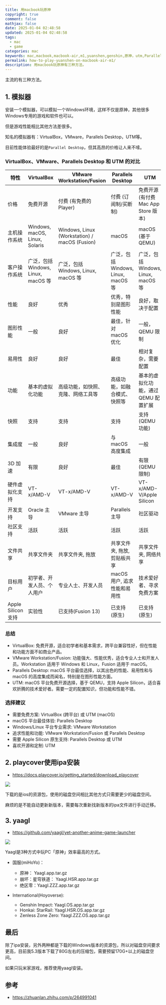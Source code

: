 ```yaml
---
title: 用macbook玩原神
copyright: true
comment: false
mathjax: false
date: 2025-01-04 02:48:58
updated: 2025-01-04 02:48:58
tags:
  - mac
  - game
categories: mac
keywords: mac,macbook,macbook-air,m1,yuanshen,genshin,原神，utm,Parallels,playcover,ipa
permalink: how-to-play-yuanshen-on-macbook-air-m1/
description: 用macbook玩原神有三种方法。
---
```

主流的有三种方法。

<!--more-->

## 1. 模拟器

安装一个模拟器，可以模拟一个Windows环境，这样不仅是原神，其他很多Windows专用的游戏和软件也可以。

但是游戏性能相比其他方法差很多。

知名的模拟器有：VirtualBox，VMware，Parallels Desktop，UTM等。

目前性能体验最好的是`Parallel Desktop`，但其高昂的价格让人来不嗦。

### VirtualBox、VMware、Parallels Desktop 和 UTM 的对比

| 特性         | VirtualBox                | VMware Workstation/Fusion | Parallels Desktop        | UTM                       |
|--------------|----------------------------|--------------------------|---------------------------|--------------------------|
| 价格       | 免费开源                  | 付费 (有免费的 Player)     | 付费 (订阅制/买断制)              | 免费开源 (有付费 Mac App Store 版本) |
| 主机操作系统 | Windows, macOS, Linux, Solaris | Windows, Linux (Workstation) / macOS (Fusion) | macOS                   | macOS (基于 QEMU)         |
| 客户操作系统 | 广泛，包括 Windows, Linux, macOS 等 | 广泛，包括 Windows, Linux, macOS 等 | 广泛，包括 Windows, Linux, macOS 等 | 广泛，包括 Windows, Linux, macOS 等 |
| 性能       | 良好                      | 优秀                     | 优秀，特别是图形性能       | 良好，取决于配置           |
| 图形性能    | 一般                      | 良好                     | 最佳，针对 macOS 优化      | 一般，QEMU 限制            |
| 易用性      | 良好                      | 良好                     | 最佳                      | 相对复杂，需要配置         |
| 功能       | 基本的虚拟化功能         | 高级功能，如快照、克隆、网络工具等 | 高级功能，如融合模式、快照等 | 基本的虚拟化功能，通过 QEMU 配置扩展 |
| 快照       | 支持                      | 支持                     | 支持                      | 支持 (QEMU 功能)          |
| 集成度      | 一般                      | 良好                     | 与 macOS 高度集成          | 一般                      |
| 3D 加速    | 有限                      | 良好                     | 最佳                      | 有限 (QEMU 限制)          |
| 硬件虚拟化支持| VT-x/AMD-V                | VT-x/AMD-V                | VT-x/AMD-V                | VT-x/AMD-V/Apple Silicon  |
| 开发支持    | Oracle 主导            | VMware 主导              | Parallels 主导            | 社区驱动                  |
| 社区支持    | 活跃                      | 活跃                     | 活跃                      | 活跃                     |
| 文件共享    | 共享文件夹               | 共享文件夹, 拖放         | 共享文件夹, 拖放, 剪贴板共享 | 共享文件夹, 网络共享       |
| 目标用户    | 初学者、开发人员、个人用户     | 专业人士、开发人员       | macOS 用户, 追求性能和易用性 | 技术爱好者、寻求免费方案     |
| Apple Silicon 支持 | 实验性 | 已支持(Fusion 13) | 已支持 (原生) | 已支持 (原生) |

### 总结

- VirtualBox: 免费开源，适合初学者和基本需求，跨平台兼容性好，但在性能和功能方面不如商业产品。
- VMware Workstation/Fusion: 功能强大、性能优秀，适合专业人士和开发人员。Workstation 适用于 Windows 和 Linux，Fusion 适用于 macOS。
- Parallels Desktop:  macOS 平台最佳选择，以其出色的性能、易用性和与 macOS 的高度集成而闻名，特别是在图形性能方面。
- UTM:  macOS 平台免费开源选择，基于 QEMU，支持 Apple Silicon，适合喜欢折腾的技术爱好者。需要一定的配置知识，但功能和性能不错。

### 选择建议

- 需要免费方案:  VirtualBox (跨平台) 或 UTM (macOS)
- macOS 平台最佳体验: Parallels Desktop
- Windows/Linux 平台专业需求: VMware Workstation
- 追求性能和功能: VMware Workstation/Fusion 或 Parallels Desktop
- 需要 Apple Silicon 原生支持:  Parallels Desktop 或 UTM
- 喜欢开源和定制: UTM

## 2. playcover使用ipa安装

- https://docs.playcover.io/getting_started/download_playcover

![](https://cdn.zyha.cn/blog/20250104140204709.png?x-oss-process=style/blog)

下载的是ios的资源包，使用的磁盘空间相比其他方式只需要更少的磁盘空间。

麻烦的是不能自动更新新版本，需要每次重新找新版本的ipa文件进行手动迁移。

## 3. yaagl

- https://github.com/yaagl/yet-another-anime-game-launcher

![](https://cdn.zyha.cn/blog/20250104142552330.png?x-oss-process=style/blog)

Yaagl是3种方式中玩PC「原神」效率最高的方式。

- 国服(miHoYo)：
  - 原神： Yaagl.app.tar.gz
  - 崩坏：星穹铁道： Yaagl.HSR.app.tar.gz
  - 绝区零：Yaagl.ZZZ.app.tar.gz

- International(Hoyoverse):
  - Genshin Impact: Yaagl.OS.app.tar.gz
  - Honkai: StarRail: Yaagl.HSR.OS.app.tar.gz
  - Zenless Zone Zero: Yaagl.ZZZ.OS.app.tar.gz

## 最后

除了ipa安装，另外两种都是下载的Windows版本的资源包，所以对磁盘空间要求更高，目前我5.3版本下载了80G左右的压缩包，需要预留170G+以上的磁盘空间。

如果只玩米家游戏，推荐使用yaagl安装。

## 参考

- https://zhuanlan.zhihu.com/p/264991041
